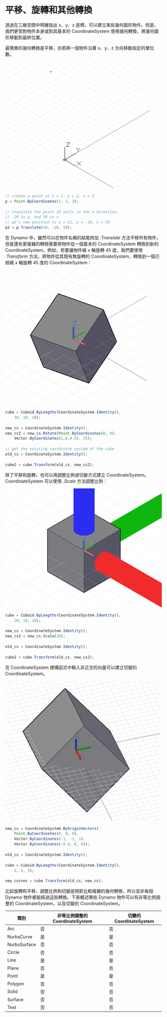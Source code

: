# 平移、旋轉和其他轉換

透過在三維空間中明確指出 x、y、z 座標，可以建立某些幾何圖形物件。但是，我們更常對物件本身或對其基本的 CoordinateSystem 使用幾何轉換，將幾何圖形移動到最終位置。

最簡單的幾何轉換是平移，亦即將一個物件沿著 x、y、z 方向移動指定的單位數。

![](images/12-5/Transformations_01.png)

```js
// create a point at x = 1, y = 2, z = 3
p = Point.ByCoordinates(1, 2, 3);

// translate the point 10 units in the x direction,
// -20 in y, and 50 in z
// p2’s new position is x = 11, y = -18, z = 53
p2 = p.Translate(10, -20, 50);
```

在 Dynamo 中，雖然可以在物件名稱的結尾附加 *.Translate* 方法平移所有物件，但是還有更複雜的轉換需要將物件從一個基本的 CoordinateSystem 轉換到新的 CoordinateSystem。例如，若要讓物件繞 x 軸旋轉 45 度，我們要使用 *.Transform* 方法，將物件從其既有無旋轉的 CoordinateSystem，轉換到一個已經繞 x 軸旋轉 45 度的 CoordinateSystem：

![](images/12-5/Transformations_02.png)

```js
cube = Cuboid.ByLengths(CoordinateSystem.Identity(),
    10, 10, 10);

new_cs = CoordinateSystem.Identity();
new_cs2 = new_cs.Rotate(Point.ByCoordinates(0, 0),
    Vector.ByCoordinates(1,0,0.5), 25);

// get the existing coordinate system of the cube
old_cs = CoordinateSystem.Identity();

cube2 = cube.Transform(old_cs, new_cs2);
```

除了平移和旋轉，也可以用調整比例或切變方式建立 CoordinateSystem。CoordinateSystem 可以使用 *.Scale* 方法調整比例：

![](images/12-5/Transformations_03.png)

```js
cube = Cuboid.ByLengths(CoordinateSystem.Identity(),
    10, 10, 10);

new_cs = CoordinateSystem.Identity();
new_cs2 = new_cs.Scale(20);

old_cs = CoordinateSystem.Identity();

cube2 = cube.Transform(old_cs, new_cs2);
```

在 CoordinateSystem 建構函式中輸入非正交的向量可以建立切變的 CoordinateSystem。

![](images/12-5/Transformations_04.png)

```js
new_cs = CoordinateSystem.ByOriginVectors(
    Point.ByCoordinates(0, 0, 0),
	Vector.ByCoordinates(-1, -1, 1),
	Vector.ByCoordinates(-0.4, 0, 0));

old_cs = CoordinateSystem.Identity();

cube = Cuboid.ByLengths(CoordinateSystem.Identity(), 
    5, 5, 5);

new_curves = cube.Transform(old_cs, new_cs);
```

比起旋轉和平移，調整比例和切變是相對比較複雜的幾何轉換，所以並非每個 Dynamo 物件都能經過這些轉換。下表概述哪些 Dynamo 物件可以有非等比例調整的 CoordinateSystem，以及切變的 CoordinateSystem。

|類別|非等比例調整的 CoordinateSystem|切變的 CoordinateSystem|
| -- | -- | -- |
|Arc|否|否|
|NurbsCurve|是|是|
|NurbsSurface|否|否|
|Circle|否|否|
|Line|是|是|
|Plane|否|否|
|Point|是|是|
|Polygon|否|否|
|Solid|否|否|
|Surface|否|否|
|Text|否|否|

